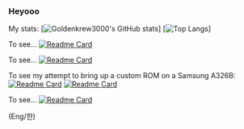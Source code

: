 ### Heyooo

My stats:
[![Goldenkrew3000's GitHub stats](https://github-readme-stats.vercel.app/api?username=goldenkrew3000&theme=shades-of-purple&show-icons=true)]
[![Top Langs](https://github-readme-stats.vercel.app/api/top-langs/?username=Goldenkrew3000&theme=shades-of-purple&layout=donut)]

To see...
[![Readme Card](https://github-readme-stats.vercel.app/api/pin/?username=Goldenkrew3000&repo=owm_weather&theme=shades-of-purple)](https://github.com/goldenkrew3000/owm_weather) <!-- OWM_Weather -->

To see...
[![Readme Card](https://github-readme-stats.vercel.app/api/pin/?username=Goldenkrew3000&repo=hisense_watch4&theme=shades-of-purple)](https://github.com/goldenkrew3000/hisense_watch4) <!-- hisense_watch4 -->

To see my attempt to bring up a custom ROM on a Samsung A326B:
[![Readme Card](https://github-readme-stats.vercel.app/api/pin/?username=Goldenkrew3000&repo=twrp_samsung_a32x&theme=shades-of-purple)](https://github.com/goldenkrew3000/twrp_samsung_a32x) <!-- twrp_samsung_a32x -->
[![Readme Card](https://github-readme-stats.vercel.app/api/pin/?username=Goldenkrew3000&repo=android_device_samsung_a32x&theme=shades-of-purple)](https://github.com/goldenkrew3000/android_device_samsung_a32x) <!-- android_device_samsung_a32x -->

To see...
[![Readme Card](https://github-readme-stats.vercel.app/api/pin/?username=Goldenkrew3000&repo=MalextyST&theme=shades-of-purple)](https://github.com/goldenkrew3000/MalextyST) <!-- MalextyST -->

(Eng/한)
